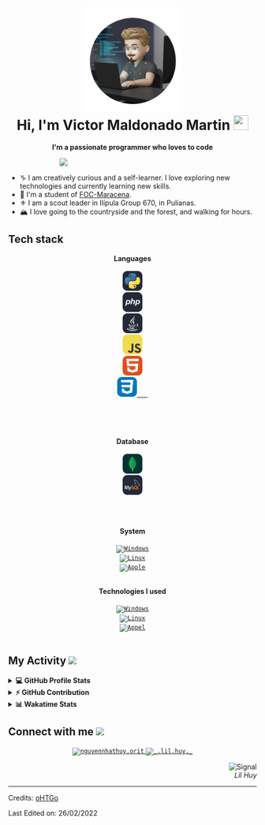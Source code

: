 <!-- Header -->
<h1 align="center">
	<img src="https://github.com/Victormm-720/Victormm-720/blob/58c0982ada99fe024eda26694e39bf80cbd1827e/Memoji.png" alt="Memoji" width="200"/>
	<br>
  Hi, I'm Victor Maldonado Martin <img src="https://github.com/oHTGo/oHTGo/blob/main/images/hi.gif" width="30px" height="30px">
</h1>

<!-- Counter -->


<p align="center">
  <b>I'm a passionate programmer who loves to code</b>
</p>

<img align='right' src="https://github.com/oHTGo/oHTGo/blob/main/images/coding.gif" width="400">
<br>

- ♑ I am creatively curious and a self-learner. I love exploring new technologies and currently learning new skills.
- 📓 I'm a student of [FOC-Maracena](https://www.fp-informatica.com/?gad_source=1&gad_campaignid=22757866554&gbraid=0AAAAAD_EyCDOtZaAHwYsdG9RY4yn59NOB&gclid=Cj0KCQjw0NPGBhCDARIsAGAzpp0CtzG4DsziMkq_FY8U24EkoeTIsVVlUR6nq603syKnWeIVMITjNPYaAlzgEALw_wcB).
- ⚜️ I am a scout leader in Ilípula Group 670, in Pulianas.
- 🏔️ I love going to the countryside and the forest, and walking for hours.




<h2>Tech stack</h2>

<p align="center">
  <b>Languages</b>
  <br>
  <br>
	<a href="[url](https://developer.mozilla.org/en-US/docs/Glossary/Python)" >
    	<code><img src="https://raw.githubusercontent.com/tandpfun/skill-icons/65dea6c4eaca7da319e552c09f4cf5a9a8dab2c8/icons/Python-Dark.svg" alt="Python" 		height="40"/></code>
  	</a>
  <br>
	<a href="[url](https://developer.mozilla.org/en-US/docs/Glossary/PHP)" >
    	<code><img src="https://raw.githubusercontent.com/tandpfun/skill-icons/65dea6c4eaca7da319e552c09f4cf5a9a8dab2c8/icons/PHP-Dark.svg" alt="Php" 				height="40"/></code>
  	</a>
  <br>
	<a href="[url](https://developer.mozilla.org/en-US/docs/Glossary/Java)" >
    	<code><img src="https://raw.githubusercontent.com/tandpfun/skill-icons/65dea6c4eaca7da319e552c09f4cf5a9a8dab2c8/icons/Java-Dark.svg" alt="Java" 			height="40"/></code>
  	</a>
  <br>
	<a href="[url](https://developer.mozilla.org/en-US/docs/Web/JavaScript)" >
    	<code><img src="https://raw.githubusercontent.com/tandpfun/skill-icons/65dea6c4eaca7da319e552c09f4cf5a9a8dab2c8/icons/JavaScript.svg" 						alt="JavaScript" height="40"/></code>
  	</a>
  <br>
	<a href="[url](https://developer.mozilla.org/en-US/docs/Web/HTML)" >
    	<code><img src="https://raw.githubusercontent.com/tandpfun/skill-icons/65dea6c4eaca7da319e552c09f4cf5a9a8dab2c8/icons/HTML.svg" alt="HTML" 					height="40"/></code>
  	</a>
  <br>
	<a href="[url](https://developer.mozilla.org/en-US/docs/Web/CSS)" >
    	<code><img src="https://raw.githubusercontent.com/tandpfun/skill-icons/65dea6c4eaca7da319e552c09f4cf5a9a8dab2c8/icons/CSS.svg" alt="CSS" 					height="40"/>	</code>
  	</a>
	<br>  
	<br>
</p>

<br>
<br>

<p align="center">
  <b>Database</b>
  <br>
  <br>
	  <a href="https://www.mongodb.com/" target="_blank">
	    <code><img src="https://raw.githubusercontent.com/tandpfun/skill-icons/65dea6c4eaca7da319e552c09f4cf5a9a8dab2c8/icons/MongoDB.svg" alt="MongoDB" 		height="40"/></code>
	  </a>
  <br>
	  <a href="https://www.mysql.com/" target="_blank">
	    <code><img src="https://raw.githubusercontent.com/tandpfun/skill-icons/65dea6c4eaca7da319e552c09f4cf5a9a8dab2c8/icons/MySQL-Dark.svg" alt="MySQL" 		height="40"/></code>
	  </a>
</p>

<br>
<br>

<p align="center">
  <b>System</b>
  <br>
  <br>
	  <a href="https://en.wikipedia.org/wiki/Microsoft_Windows" target="_blank">
	    <code><img src="https://github.com/oHTGo/oHTGo/blob/main/images/windows.svg" alt="Windows" height="40"/></code>
	  </a>
  <br>
	  <a href="https://en.wikipedia.org/wiki/Linux" target="_blank">
	    <code><img src="https://github.com/oHTGo/oHTGo/blob/main/images/linux.svg" alt="Linux" height="40"/></code>
	  </a>
  <br>
	 <a href="https://en.wikipedia.org/wiki/Apple" target="_blank">
	    <code><img src="https://raw.githubusercontent.com/tandpfun/skill-icons/65dea6c4eaca7da319e552c09f4cf5a9a8dab2c8/icons/Apple-Dark.svg" alt="Apple" height="40"/></code>
	  </a>
  <br>
  <br>
</p>
<p align="center">
  <b>Technologies I used</b>
  <br>
  <br>
	  <a href="https://en.wikipedia.org/wiki/Microsoft_Windows" target="_blank">
	    <code><img src="https://github.com/oHTGo/oHTGo/blob/main/images/windows.svg" alt="Windows" height="40"/></code>
	  </a>
  <br>
	  <a href="https://en.wikipedia.org/wiki/Linux" target="_blank">
	    <code><img src="https://github.com/oHTGo/oHTGo/blob/main/images/linux.svg" alt="Linux" height="40"/></code>
	  </a>
  <br>
	 <a href="https://en.wikipedia.org/wiki/Linux" target="_blank">
	    <code><img src="https://github.com/oHTGo/oHTGo/blob/main/images/linux.svg" alt="Appel" height="40"/></code>
	  </a>
  <br>
  <br>
</p>

<!-- My Activity -->
<h2>My Activity <img src="https://github.com/oHTGo/oHTGo/blob/main/images/github-stats.gif" height="35px"></h2>
<details> 
  <summary><b>💻 GitHub Profile Stats</b></summary>
  <br>
  <p align="center">
    <img alt="Mosted used languages" src="https://github-readme-stats.vercel.app/api/top-langs/?username=oHTGo&layout=compact&theme=dark" height="192px"/>
    <br>
	  <img src="https://github-readme-stats.vercel.app/api?username=oHTGo&show_icons=true&icon_color=ffffff&theme=dark" alt="oHTGo's Github Stats" height="192px"/>
    <br>
    <b>Note:</b> Top languages is only a metric of the languages my public code consists of and doesn't reflect experience or skill level.
  </p>
</details>
<details>
  <summary><b>⚡ GitHub Contribution</b></summary>
  <br>
  <p><img alt="oHTGo's GitHub Contribution" src="https://github.com/oHTGo/oHTGo/blob/snake/snake.svg"/></p>
  <br>
</details>
<details> 
  <summary><b>📊 Wakatime Stats</b></summary>
  <br>
  
<!--START_SECTION:waka-->
![Code Time](http://img.shields.io/badge/Code%20Time-216%20hrs%2024%20mins-blue)

**I'm a Night 🦉**

```text
🌞 Morning    84 commits     ████░░░░░░░░░░░░░░░░░░░░░   17.83%
🌆 Daytime    145 commits    ███████░░░░░░░░░░░░░░░░░░   30.79%
🌃 Evening    194 commits    ██████████░░░░░░░░░░░░░░░   41.19%
🌙 Night      48 commits     ██░░░░░░░░░░░░░░░░░░░░░░░   10.19%

```

📅 **I'm Most Productive on Tuesday**

```text
Monday       73 commits     ████░░░░░░░░░░░░░░░░░░░░░   15.5%
Tuesday      86 commits     ████░░░░░░░░░░░░░░░░░░░░░   18.26%
Wednesday    74 commits     ████░░░░░░░░░░░░░░░░░░░░░   15.71%
Thursday     36 commits     ██░░░░░░░░░░░░░░░░░░░░░░░   7.64%
Friday       55 commits     ███░░░░░░░░░░░░░░░░░░░░░░   11.68%
Saturday     62 commits     ███░░░░░░░░░░░░░░░░░░░░░░   13.16%
Sunday       85 commits     ████░░░░░░░░░░░░░░░░░░░░░   18.05%

```

📊 **This Week I Spent My Time On**

```text
⌚︎ Time Zone: Asia/Ho_Chi_Minh

💬 Programming Languages:
Other                    18 hrs 45 mins      █████████████████░░░░░░░░   69.59%
TypeScript               3 hrs 17 mins       ███░░░░░░░░░░░░░░░░░░░░░░   12.19%
CSS                      2 hrs 45 mins       ██░░░░░░░░░░░░░░░░░░░░░░░   10.22%
Java                     1 hr 6 mins         █░░░░░░░░░░░░░░░░░░░░░░░░   4.1%
JSON                     24 mins             ░░░░░░░░░░░░░░░░░░░░░░░░░   1.49%

🔥 Editors:
Browser                  18 hrs 2 mins       ████████████████░░░░░░░░░   66.94%
VS Code                  7 hrs 48 mins       ███████░░░░░░░░░░░░░░░░░░   28.97%
NetBeans                 1 hr 6 mins         █░░░░░░░░░░░░░░░░░░░░░░░░   4.09%

```

<!--END_SECTION:waka-->
</details>

<!-- Connection -->
<h2> Connect with me <img src="https://github.com/oHTGo/oHTGo/blob/main/images/handshake.gif" height="35px"></h2>
<p align="center">
  <a href="https://facebook.com/nguyennhathuy.orit" target="_blank">
    <code><img src="https://github.com/oHTGo/oHTGo/blob/main/images/facebook.svg" alt="nguyennhathuy.orit" height="30" width="40"/></code>
  </a>
  <a href="https://instagram.com/_.lil.huy._" target="_blank">
    <code><img src="https://github.com/oHTGo/oHTGo/blob/main/images/instagram.svg" alt="_.lil.huy._" height="30" width="40"/></code>
  </a>
</p>

<!-- Signal -->
<p align="right">
  <img alt="Signal" height="25px" src="https://media.giphy.com/media/hlRzt8TxCNVcEZBt9w/giphy.gif">
  <br>
  <em>Lil Huy</em>
</p>

---

Credits: [oHTGo](https://github.com/oHTGo)

Last Edited on: 26/02/2022
